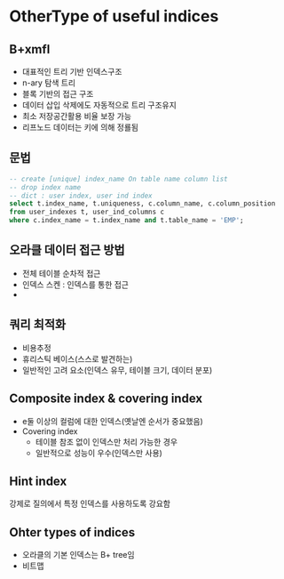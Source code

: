 # OtherType of useful indices
## B+xmfl
- 대표적인 트리 기반 인덱스구조
- n-ary 탐색 트리
- 블록 기반의 접근 구조
- 데이터 삽입 삭제에도 자동적으로 트리 구조유지
- 최소 저장공간활용 비율 보장 가능
- 리프노드 데이터는 키에 의해 정룔됨
## 문법
```sql
-- create [unique] index_name On table name column list
-- drop index name
-- dict : user index, user ind index
select t.index_name, t.uniqueness, c.column_name, c.column_position
from user_indexes t, user_ind_columns c
where c.index_name = t.index_name and t.table_name = 'EMP';
```

## 오라클 데이터 접근 방법
- 전체 테이블 순차적 접근
- 인덱스 스켄 : 인덱스를 통한 접근
- 

## 쿼리 최적화
- 비용추정
- 휴리스틱 베이스(스스로 발견하는)
- 일반적인 고려 요소(인덱스 유무, 테이블 크기, 데이터 분포)

## Composite index & covering index
- e둘 이상의 컬럼에 대한 인덱스(옛날엔 순서가 중요했음)
- Covering index
	- 테이블 참조 없이 인덱스만 처리 가능한 경우
	- 일반적으로 성능이 우수(인덱스만 사용)
## Hint index
강제로 질의에서 특정 인덱스를 사용하도록 강요함

## Ohter types of indices
- 오라클의 기본 인덱스는 B+ tree임
- 비트맵 